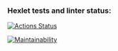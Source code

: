 ### Hexlet tests and linter status:
[![Actions Status](https://github.com/gordeevnm/java-project-lvl1/workflows/hexlet-check/badge.svg)](https://github.com/gordeevnm/java-project-lvl1/actions)

[![Maintainability](https://api.codeclimate.com/v1/badges/f88364c83c748d4d55ac/maintainability)](https://codeclimate.com/github/gordeevnm/java-project-lvl1/maintainability)